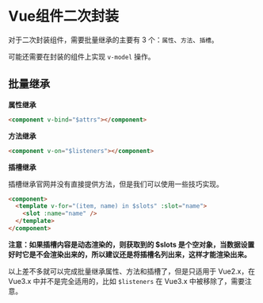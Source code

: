 # Vue组件二次封装

对于二次封装组件，需要批量继承的主要有 3 个：`属性`、`方法`、`插槽`。

可能还需要在封装的组件上实现 `v-model` 操作。

## 批量继承

**属性继承**

```html
<component v-bind="$attrs"></component>
```

**方法继承**

```html
<component v-on="$listeners"></component>
```

**插槽继承**

插槽继承官网并没有直接提供方法，但是我们可以使用一些技巧实现。

```html
<component>
  <template v-for="(item, name) in $slots" :slot="name">
    <slot :name="name" />
  </template>
</component>
```

**注意：如果插槽内容是动态渲染的，则获取到的 $slots 是个空对象，当数据设置好时它是不会渲染出来的，所以建议还是将插槽名列出来，这样才能渲染出来。**

以上差不多就可以完成批量继承属性、方法和插槽了，但是只适用于 Vue2.x，在 Vue3.x 中并不是完全适用的，比如 `$listeners` 在 Vue3.x 中被移除了，需要注意。
